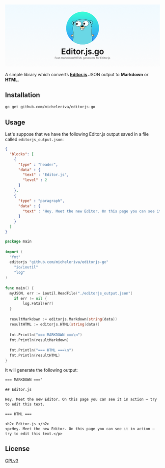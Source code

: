 <img src="/misc/cover.png" alt="Editorjs.go" />

A simple library which converts **[Editor.js](https://editorjs.io)** JSON output to **Markdown** or **HTML**.

## Installation

```bash
go get github.com/micheleriva/editorjs-go
```

## Usage

Let's suppose that we have the following Editor.js output saved in a file called `editorjs_output.json`:

```json
{
  "blocks": [
    {
      "type" : "header",
      "data" : {
        "text" : "Editor.js",
        "level" : 2
      }
    },
    {
      "type" : "paragraph",
      "data" : {
        "text" : "Hey. Meet the new Editor. On this page you can see it in action — try to edit this text."
      }
    }
  ]
}
```

```go
package main

import (
  "fmt"
  editorjs "github.com/micheleriva/editorjs-go"
	"io/ioutil"
	"log"
)

func main() {
  myJSON, err := ioutil.ReadFile("./editorjs_output.json")
	if err != nil {
		log.Fatal(err)
  }
  
  resultMarkdown := editorjs.Markdown(string(data))
  resultHTML := editorjs.HTML(string(data))

  fmt.Println("=== MARKDOWN ===\n")
  fmt.Println(resultMarkdown)

  fmt.Println("=== HTML ===\n")
  fmt.Println(resultHTML)
}
```

It will generate the following output:

```
=== MARKDOWN ==="

## Editor.js

Hey. Meet the new Editor. On this page you can see it in action — try to edit this text.

=== HTML ===

<h2> Editor.js </h2>
<p>Hey. Meet the new Editor. On this page you can see it in action — try to edit this text.</p>
```

## License
[GPLv3](/LICENSE.md)